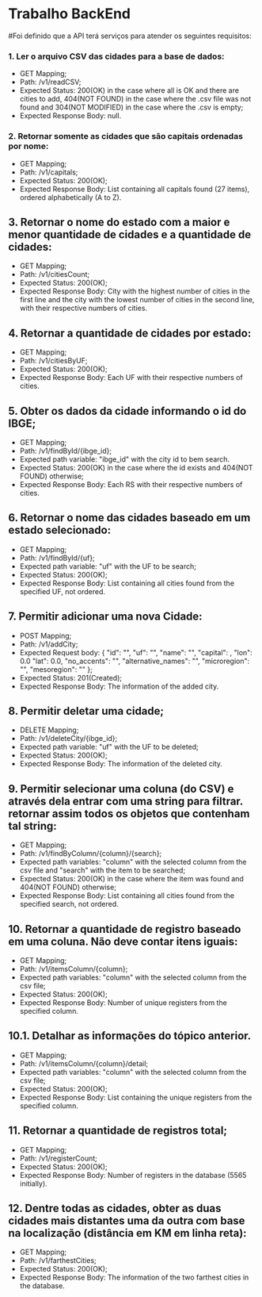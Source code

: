 # Trabalho BackEnd

#Foi definido que a API terá serviços para atender os seguintes requisitos:

### 1. Ler o arquivo CSV das cidades para a base de dados:
 - GET Mapping;
 - Path: /v1/readCSV;
 - Expected Status: 200(OK) in the case where all is OK and there are cities to add, 404(NOT FOUND) 
 in the case where the .csv file was not found and 304(NOT MODIFIED) in the case where the .csv is empty; 
 - Expected Response Body: null.


### 2. Retornar somente as cidades que são capitais ordenadas por nome:
 - GET Mapping;
 - Path: /v1/capitals;
 - Expected Status: 200(OK); 
 - Expected Response Body: List containing all capitals found (27 items), ordered alphabetically (A to Z).
 
 
## 3. Retornar o nome do estado com a maior e menor quantidade de cidades e a quantidade de cidades:
 - GET Mapping;
 - Path: /v1/citiesCount;
 - Expected Status: 200(OK); 
 - Expected Response Body: City with the highest number of cities in the first line and the city with the 
 lowest number of cities in the second line, with their respective numbers of cities.
                         

## 4. Retornar a quantidade de cidades por estado:
 - GET Mapping;
 - Path: /v1/citiesByUF;
 - Expected Status: 200(OK); 
 - Expected Response Body: Each UF with their respective numbers of cities.

## 5. Obter os dados da cidade informando o id do IBGE;
 - GET Mapping;
 - Path: /v1/findById/{ibge_id};
 - Expected path variable: "ibge_id" with the city id to bem search.
 - Expected Status: 200(OK) in the case where the id exists and 404(NOT FOUND) otherwise; 
 - Expected Response Body: Each RS with their respective numbers of cities.
 
## 6. Retornar o nome das cidades baseado em um estado selecionado:
 - GET Mapping;
 - Path: /v1/findById/{uf};
 - Expected path variable: "uf" with the UF to be search;
 - Expected Status: 200(OK); 
 - Expected Response Body: List containing all cities found from the specified UF, not ordered.

## 7. Permitir adicionar uma nova Cidade:
 - POST Mapping;
 - Path: /v1/addCity;
 - Expected Request body: {
                                  "id": "",
                                  "uf": "",
                                  "name": "",
                                  "capital": ,
                                  "lon": 0.0
                                  "lat": 0.0,
                                  "no_accents": "",
                                  "alternative_names": "",
                                  "microregion": "",
                                  "mesoregion": ""
                             };
 - Expected Status: 201(Created); 
 - Expected Response Body: The information of the added city.

## 8. Permitir deletar uma cidade;
 - DELETE Mapping;
 - Path: /v1/deleteCity/{ibge_id};
 - Expected path variable: "uf" with the UF to be deleted;
 - Expected Status: 200(OK); 
 - Expected Response Body: The information of the deleted city.

## 9. Permitir selecionar uma coluna (do CSV) e através dela entrar com uma string para filtrar. retornar assim todos os objetos que contenham tal string:
 - GET Mapping;
 - Path: /v1/findByColumn/{column}/{search};
 - Expected path variables: "column" with the selected column from the csv file and "search" with the
 item to be searched;
 - Expected Status: 200(OK) in the case where the item was found and 404(NOT FOUND) otherwise; 
 - Expected Response Body: List containing all cities found from the specified search, not ordered.

## 10. Retornar a quantidade de registro baseado em uma coluna. Não deve contar itens iguais:
 - GET Mapping;
 - Path: /v1/itemsColumn/{column};
 - Expected path variables: "column" with the selected column from the csv file;
 - Expected Status: 200(OK);
 - Expected Response Body: Number of unique registers from the specified column.
 
## 10.1. Detalhar as informações do tópico anterior.
 - GET Mapping;
 - Path: /v1/itemsColumn/{column}/detail;
 - Expected path variables: "column" with the selected column from the csv file;
 - Expected Status: 200(OK);
 - Expected Response Body: List containing the unique registers from the specified column.   

## 11. Retornar a quantidade de registros total;
 - GET Mapping;
 - Path: /v1/registerCount;
 - Expected Status: 200(OK);
 - Expected Response Body: Number of registers in the database (5565 initially).

## 12. Dentre todas as cidades, obter as duas cidades mais distantes uma da outra com base na localização (distância em KM em linha reta):
 - GET Mapping;
 - Path: /v1/farthestCities;
 - Expected Status: 200(OK);
 - Expected Response Body: The information of the two farthest cities in the database.
